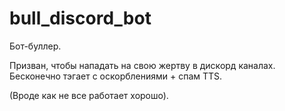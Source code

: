 # bull_discord_bot

Бот-буллер.

Призван, чтобы нападать на свою жертву в дискорд каналах. Бесконечно тэгает с оскорблениями + спам TTS.

(Вроде как не все работает хорошо).
